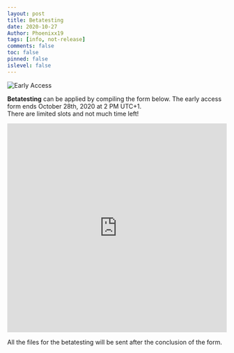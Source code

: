 ```yaml
---
layout: post
title: Betatesting
date: 2020-10-27
Author: Phoenixx19
tags: [info, not-release]
comments: false
toc: false
pinned: false
islevel: false
---
```


![Early Access](https://raw.githubusercontent.com/Phoenixx19/JumpKingPlus/master/docs/images/Banner.png)

<p><strong>Betatesting</strong> can be applied by compiling the form below.
The early access form ends October 28th, 2020 at 2 PM UTC+1.<br>
There are limited slots and not much time left!</p><!-- more -->

<iframe width="100%" height= "480px" src= "https://forms.office.com/Pages/ResponsePage.aspx?id=DQSIkWdsW0yxEjajBLZtrQAAAAAAAAAAAANAAcgqL_5UMVg4OTU3Mlg0TFVGUk5LWkE4SEFDVEgzRS4u&embed=true" frameborder= "0" marginwidth= "0" marginheight= "0" style= "border: none; max-width:100%; max-height:100vh" allowfullscreen webkitallowfullscreen mozallowfullscreen msallowfullscreen> </iframe>

<p>All the files for the betatesting will be sent after the conclusion of the form.</p>
